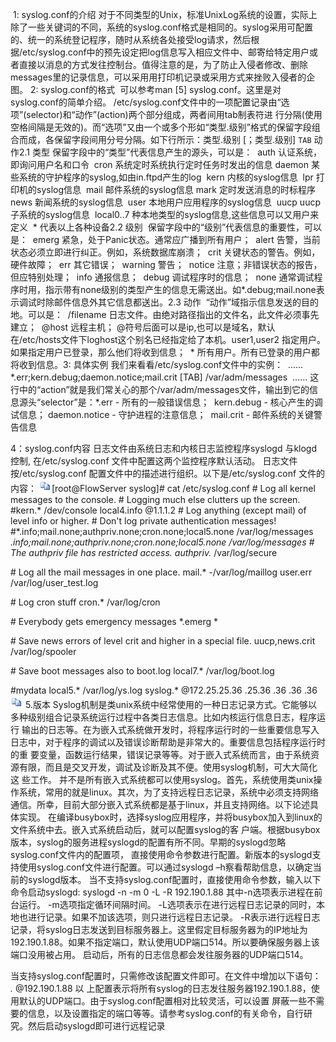 ​         1: syslog.conf的介绍
   对于不同类型的Unix，标准UnixLog系统的设置，实际上除了一些关键词的不同，系统的syslog.conf格式是相同的。syslog采用可配置的、统一的系统登记程序，随时从系统各处接受log请求，然后根据/etc/syslog.conf中的预先设定把log信息写入相应文件中、邮寄给特定用户或者直接以消息的方式发往控制台。值得注意的是，为了防止入侵者修改、删除messages里的记录信息，可以采用用打印机记录或采用方式来挫败入侵者的企图。
2: syslog.conf的格式
​    可以参考man [5] syslog.conf。这里是对syslog.conf的简单介绍。
​    /etc/syslog.conf文件中的一项配置记录由“选项”(selector)和“动作”(action)两个部分组成，两者间用tab制表符进 行分隔(使用空格间隔是无效的)。而“选项”又由一个或多个形如“类型.级别”格式的保留字段组合而成，各保留字段间用分号分隔。如下行所示：
​        类型.级别 [；类型.级别] `TAB` 动作2.1 类型 
​    保留字段中的“类型”代表信息产生的源头，可以是：
​    auth    认证系统，即询问用户名和口令
​    cron    系统定时系统执行定时任务时发出的信息
​    daemon  某些系统的守护程序的syslog,如由in.ftpd产生的log
​    kern    内核的syslog信息
​    lpr     打印机的syslog信息
​    mail    邮件系统的syslog信息
​    mark    定时发送消息的时标程序
​    news    新闻系统的syslog信息
​    user    本地用户应用程序的syslog信息
​    uucp    uucp子系统的syslog信息
​    local0..7 种本地类型的syslog信息,这些信息可以又用户来定义
​    \*       代表以上各种设备2.2 级别
​    保留字段中的“级别”代表信息的重要性，可以是：
​    emerg   紧急，处于Panic状态。通常应广播到所有用户； 
​    alert   告警，当前状态必须立即进行纠正。例如，系统数据库崩溃； 
​    crit    关键状态的警告。例如，硬件故障； 
​    err     其它错误； 
​    warning 警告； 
​    notice  注意；非错误状态的报告，但应特别处理； 
​    info    通报信息； 
​    debug   调试程序时的信息； 
​    none    通常调试程序时用，指示带有none级别的类型产生的信息无需送出。如*.debug;mail.none表示调试时除邮件信息外其它信息都送出。2.3 动作
​    “动作”域指示信息发送的目的地。可以是： 
​    /filename   日志文件。由绝对路径指出的文件名，此文件必须事先建立； 
​    @host       远程主机； @符号后面可以是ip,也可以是域名，默认在/etc/hosts文件下loghost这个别名已经指定给了本机。
​    user1,user2 指定用户。如果指定用户已登录，那么他们将收到信息； 
​    \*           所有用户。所有已登录的用户都将收到信息。3: 具体实例
​    我们来看看/etc/syslog.conf文件中的实例： 
​    …… 
​    *.err;kern.debug;daemon.notice;mail.crit    [TAB]   /var/adm/messages 
​    ……    这行中的“action”就是我们常关心的那个/var/adm/messages文件，输出到它的信息源头“selector”是： 
​    *.err - 所有的一般错误信息； 
​    kern.debug - 核心产生的调试信息； 
​    daemon.notice - 守护进程的注意信息； 
​    mail.crit - 邮件系统的关键警告信息
 
4：syslog.conf内容
日志文件由系统日志和内核日志监控程序syslogd 与klogd 控制, 在/etc/syslog.conf 文件中配置这两个监控程序默认活动。
日志文件按/etc/syslog.conf 配置文件中的描述进行组织。以下是/etc/syslog.conf 文件的内容：
![file://c:\users\baoyon~1\appdata\local\temp\tmpvkyh4o\1.png](syslog.assets/1.png)[root@FlowServer syslog]# cat /etc/syslog.conf 
\# Log all kernel messages to the console.
\# Logging much else clutters up the screen.
\#kern.*                                                 /dev/console
local4.info                                             @1.1.1.2
\# Log anything (except mail) of level info or higher.
\# Don't log private authentication messages!
\#*.info;mail.none;authpriv.none;cron.none;local5.none  /var/log/messages
*.info;mail.none;authpriv.none;cron.none;local5.none  /var/log/messages
\# The authpriv file has restricted access.
authpriv.*                                              /var/log/secure

\# Log all the mail messages in one place.
mail.*                                                  -/var/log/maillog
user.err                                                /var/log/user_test.log

\# Log cron stuff
cron.*                                                  /var/log/cron

\# Everybody gets emergency messages
*.emerg                                                 *

\# Save news errors of level crit and higher in a special file.
uucp,news.crit                                          /var/log/spooler

\# Save boot messages also to boot.log
local7.*                                                /var/log/boot.log

\#mydata
local5.*                                                /var/log/ys.log
syslog.*                                                @172.25.25.36
.25.36
.36
.36
.36![file://c:\users\baoyon~1\appdata\local\temp\tmpvkyh4o\2.png](syslog.assets/2.png) 
5.版本
Syslog机制是类unix系统中经常使用的一种日志记录方式。它能够以多种级别组合记录系统运行过程中各类日志信息。比如内核运行信息日志，程序运行 输出的日志等。在为嵌入式系统做开发时，将程序运行时的一些重要信息写入日志中，对于程序的调试以及错误诊断帮助是非常大的。重要信息包括程序运行时的重 要变量，函数运行结果，错误记录等等。对于嵌入式系统而言，由于系统资源有限，而且是交叉开发，调试及诊断及其不便。使用syslog机制，可大大简化这 些工作。
       并不是所有嵌入式系统都可以使用syslog。首先，系统使用类unix操作系统，常用的就是linux。其次，为了支持远程日志记录，系统中必须支持网络通信。所幸，目前大部分嵌入式系统都是基于linux，并且支持网络。以下论述具体实现。
       在编译busybox时，选择syslog应用程序，并将busybox加入到linux的文件系统中去。嵌入式系统启动后，就可以配置syslog的客 户端。根据busybox版本，syslog的服务进程syslogd的配置有所不同。早期的syslogd忽略syslog.conf文件内的配置项， 直接使用命令参数进行配置。新版本的syslogd支持使用syslog.conf文件进行配置。可以通过syslogd –h察看帮助信息，以确定当前的syslogd版本。
       当不支持syslog.conf配置时，直接使用命令参数，输入以下命令启动syslogd:
       syslogd -n -m 0 -L -R 192.190.1.88
       其中-n选项表示进程在前台运行。
-m选项指定循环间隔时间。
-L选项表示在进行远程日志记录的同时，本地也进行记录。如果不加该选项，则只进行远程日志记录。
-R表示进行远程日志记录，将syslog日志发送到目标服务器上。这里假定目标服务器为的IP地址为192.190.1.88。如果不指定端口，默认使用UDP端口514。所以要确保服务器上该端口没用被占用。
启动后，所有的日志信息都会发往服务器的UDP端口514。
 
当支持syslog.conf配置时，只需修改该配置文件即可。在文件中增加以下语句：
*.*    @192.190.1.88
以 上配置表示将所有syslog的日志发往服务器192.190.1.88，使用默认的UDP端口。由于syslog.conf配置相对比较灵活，可以设置 屏蔽一些不需要的信息，以及设置指定的端口等等。请参考syslog.conf的有关命令，自行研究。然后启动syslogd即可进行远程记录